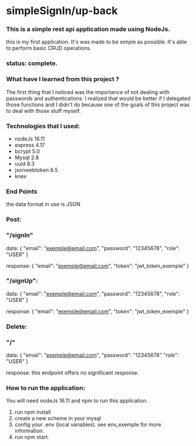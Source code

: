 # simpleSignIn/up-back

### This is a simple rest api application made using NodeJs.
this is my first application. It's was made to be simple as possible. It's able to perform basic CRUD operations. 

### status: complete.

### What have I learned from this project ?
The first thing that I noticed was the importance of not dealing with passwords and authentications. I realized that would be better if I delegated those functions and I didn't do because one of the goals of this project was to deal with those stuff myself.


### Technologies that I used:
 + nodeJs 16.11
 + express 4.17
 + bcrypt 5.0
 + Mysql 2.8
 + uuid 8.3
 + jsonwebtoken 8.5
 + knex 
 
 ### End Points
the data format in use is JSON

 ### Post: 
 
 ### "/signIn"
 
 data: {
    "email": "exemple@email.com",
    "password": "12345678",
    "role": "USER"
 }
 
 response: {
   "email": "exemple@email.com",
   "token": "jwt_token_exemple"
 }
 
 ### "/signUp": 
 
 data: {
   "email": "exemple@email.com",
   "password": "12345678",
   "role": "USER"
 }
 
 response: {
   "email": "exemple@email.com",
   "token": "jwt_token_exemple"
 }
 
 ### Delete: 
 
 ### "/"
 
data: {
   "email": "exemple@email.com",
   "password": "12345678"
   "role": "USER"
}
 
response: this endpoint offers no significant response.
 
 ### How to run the application:
 You will need  nodeJs 16.11 and npm to run this application.
 
 1) run npm install
 2) create a new scheme in your mysql
 3) config your .env (local variables). see env_exemple for more information.
 4) run npm start.
